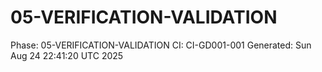 # 05-VERIFICATION-VALIDATION
Phase: 05-VERIFICATION-VALIDATION
CI: CI-GD001-001
Generated: Sun Aug 24 22:41:20 UTC 2025

